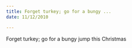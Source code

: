 ```yaml
---
title: Forget turkey; go for a bungy ...
date: 11/12/2010

---
```


Forget turkey; go for a bungy jump this Christmas
